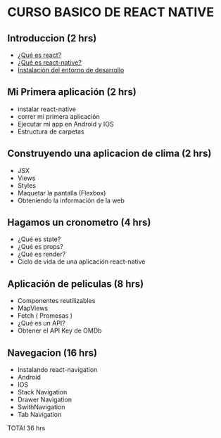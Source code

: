 # CURSO BASICO DE REACT NATIVE


## Introduccion (2 hrs)
- [¿Qué es react?](./CH01L01.md)
- [¿Qué es react-native?](./CH01L02.md)
- [Instalación del entorno de desarrollo](CH01L03.md)

## Mi Primera aplicación (2 hrs)
- instalar react-native
- correr mi primera aplicación
- Ejecutar mi app en Android y IOS
- Estructura de carpetas

## Construyendo una aplicacion de clima (2 hrs)
- JSX
- Views
- Styles
- Maquetar la pantalla (Flexbox)
- Obteniendo la información de la web

## Hagamos un cronometro (4 hrs)
- ¿Qué es state?
- ¿Qué es props?
- ¿Qué es render?
- Ciclo de vida de una aplicación react-native


## Aplicación de peliculas (8 hrs)
  - Componentes reutilizables
  - MapViews
  - Fetch ( Promesas )
  - ¿Qué es un API?
  - Obtener el API Key de OMDb
  
## Navegacion (16 hrs)
  - Instalando react-navigation
  - Android
  - IOS
  - Stack Navigation
  - Drawer Navigation
  - SwithNavigation
  - Tab Navigation



TOTAl 36 hrs